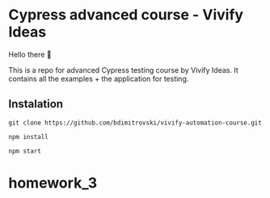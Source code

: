 # Cypress advanced course - Vivify Ideas

Hello there 👋

This is a repo for advanced Cypress testing course by Vivify Ideas. It contains all the examples + the application for testing.

## Instalation
`git clone https://github.com/bdimitrovski/vivify-automation-course.git`

`npm install`

`npm start`

# homework_3
